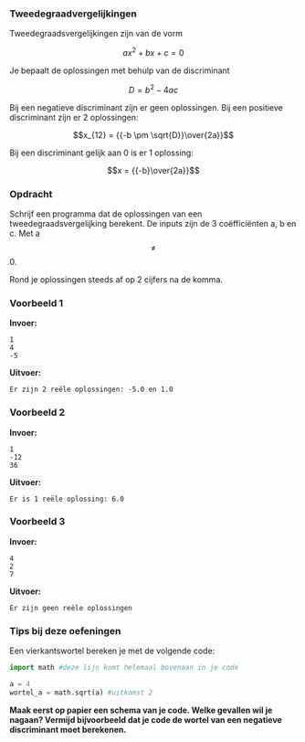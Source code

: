 ### Tweedegraadvergelijkingen

Tweedegraadsvergelijkingen zijn van de vorm

$$ax^2+bx+c=0$$

Je bepaalt de oplossingen met behulp van de discriminant

$$D = b^2 - 4ac$$

Bij een negatieve discriminant zijn er geen oplossingen.
Bij een positieve discriminant zijn er 2 oplossingen:

$$x_{12} = {{-b \pm \sqrt{D}}\over{2a}}$$

Bij een discriminant gelijk aan 0 is er 1 oplossing:

$$x  =  {{-b}\over{2a}}$$


### Opdracht
Schrijf een programma dat de oplossingen van een tweedegraadsvergelijking berekent. De inputs zijn de 3 coëfficiënten a, b en c. Met a $$\neq$$ 0.

Rond je oplossingen steeds af op 2 cijfers na de komma.

### Voorbeeld 1

**Invoer:**

    1
    4
    -5

**Uitvoer:**

    Er zijn 2 reële oplossingen: -5.0 en 1.0

### Voorbeeld 2

**Invoer:**

    1
    -12
    36

**Uitvoer:**

    Er is 1 reële oplossing: 6.0
    
### Voorbeeld 3

**Invoer:**

    4
    2
    7

**Uitvoer:**

    Er zijn geen reële oplossingen


### Tips bij deze oefeningen

Een vierkantswortel bereken je met de volgende code:

```python
import math #deze lijn komt helemaal bovenaan in je code

a = 4
wortel_a = math.sqrt(a) #uitkomst 2
```

**Maak eerst op papier een schema van je code. Welke gevallen wil je nagaan? Vermijd bijvoorbeeld dat je code de wortel van een negatieve discriminant moet berekenen.**
